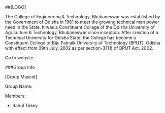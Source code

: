 ##[LOGO]

The College of Engineering & Technology, Bhubaneswar was established by the Government of Odisha in 1981 to meet the growing technical man power need in the State. It was a Constituent College of the Odisha University of Agriculture & Technology, Bhubaneswar since inception. After creation of a Technical University for Odisha State, the College has become a Constituent College of Biju Patnaik University of Technology (BPUT), Odisha with effect from 09th July, 2002 as per section-37(1) of BPUT Act, 2002.

Go to website.

###Group Info

[Group Mascot]

Group Name:

Members:
* Rahul Tirkey
